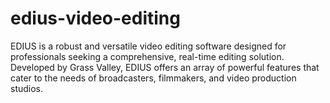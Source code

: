 # edius-video-editing
EDIUS is a robust and versatile video editing software designed for professionals seeking a comprehensive, real-time editing solution. Developed by Grass Valley, EDIUS offers an array of powerful features that cater to the needs of broadcasters, filmmakers, and video production studios.
